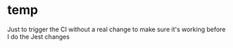 # temp
Just to trigger the CI without a real change to make sure it's working before I do the Jest changes